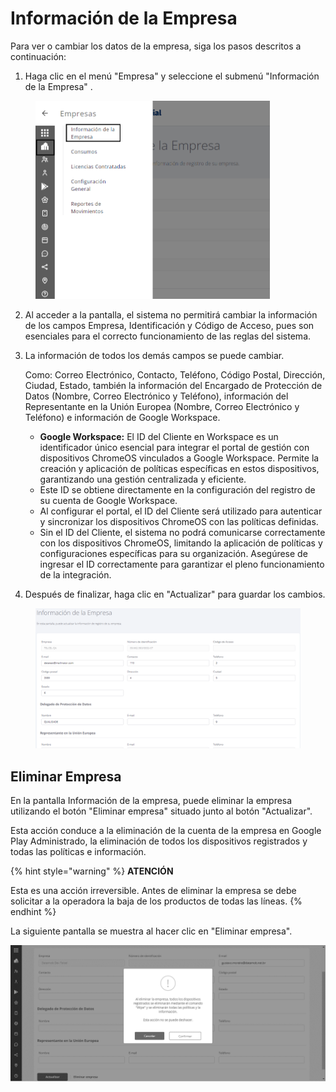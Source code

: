 # Información de la Empresa

Para ver o cambiar los datos de la empresa, siga los pasos descritos a continuación:

1. Haga clic en el menú "Empresa" y seleccione el submenú "Información de la Empresa" .

<figure><img src="../../.gitbook/assets/Captura de tela 2023-11-06 170944.png" alt="" width="375"><figcaption></figcaption></figure>

2. Al acceder a la pantalla, el sistema no permitirá cambiar la información de los campos Empresa, Identificación y Código de Acceso, pues son esenciales para el correcto funcionamiento de las reglas del sistema.
3.  La información de todos los demás campos se puede cambiar.&#x20;

    Como: Correo Electrónico, Contacto, Teléfono, Código Postal, Dirección, Ciudad, Estado, también la información del Encargado de Protección de Datos (Nombre, Correo Electrónico y Teléfono), información del Representante en la Unión Europea (Nombre, Correo Electrónico y Teléfono) e información de Google Workspace.

    * **Google Workspace:** El ID del Cliente en Workspace es un identificador único esencial para integrar el portal de gestión con dispositivos ChromeOS vinculados a Google Workspace. Permite la creación y aplicación de políticas específicas en estos dispositivos, garantizando una gestión centralizada y eficiente.
    * Este ID se obtiene directamente en la configuración del registro de su cuenta de Google Workspace.
    * Al configurar el portal, el ID del Cliente será utilizado para autenticar y sincronizar los dispositivos ChromeOS con las políticas definidas.
    * Sin el ID del Cliente, el sistema no podrá comunicarse correctamente con los dispositivos ChromeOS, limitando la aplicación de políticas y configuraciones específicas para su organización. Asegúrese de ingresar el ID correctamente para garantizar el pleno funcionamiento de la integración.
4. Después de finalizar, haga clic en "Actualizar" para guardar los cambios.

<figure><img src="../../.gitbook/assets/image (126).png" alt=""><figcaption></figcaption></figure>

## **Eliminar Empresa**

En la pantalla Información de la empresa, puede eliminar la empresa utilizando el botón "Eliminar empresa" situado junto al botón "Actualizar".

Esta acción conduce a la eliminación de la cuenta de la empresa en Google Play Administrado, la eliminación de todos los dispositivos registrados y todas las políticas e información.

{% hint style="warning" %}
**ATENCIÓN**

Esta es una acción irreversible. Antes de eliminar la empresa se debe solicitar a la operadora la baja de los productos de todas las líneas.
{% endhint %}

La siguiente pantalla se muestra al hacer clic en "Eliminar empresa".

![](<../../.gitbook/assets/20 (2).png>)
